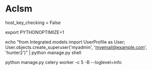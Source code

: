 # Aclsm

host_key_checking = False

export PYTHONOPTIMIZE=1


echo "from Integrated.models import UserProfile as User; User.objects.create_superuser('myadmin', 'myemail@example.com', 'hunter2')" | python manage.py shell

python manage.py celery worker -c 5 -B --loglevel=info